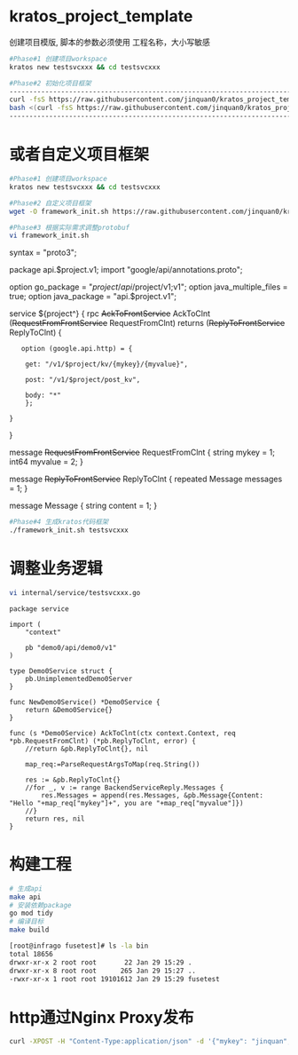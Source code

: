 # kratos_project_template
创建项目模版,
脚本的参数必须使用 工程名称，大小写敏感
```bash
#Phase#1 创建项目workspace
kratos new testsvcxxx && cd testsvcxxx

#Phase#2 初始化项目框架
---------------------------------------------------------------------------------------------------------------------------
curl -fsS https://raw.githubusercontent.com/jinquan0/kratos_project_template/main/kratos_init2.sh | bash -s testsvcxxx
bash <(curl -fsS https://raw.githubusercontent.com/jinquan0/kratos_project_template/main/main_init.sh) testsvcxxx
---------------------------------------------------------------------------------------------------------------------------
```

# 或者自定义项目框架
```bash
#Phase#1 创建项目workspace
kratos new testsvcxxx && cd testsvcxxx

#Phase#2 自定义项目框架
wget -O framework_init.sh https://raw.githubusercontent.com/jinquan0/kratos_project_template/main/framework_init.sh && chmod 755 framework_init.sh

#Phase#3 根据实际需求调整protobuf
vi framework_init.sh
```

syntax = "proto3";

package api.$project.v1;
import "google/api/annotations.proto";

option go_package = "$project/api/$project/v1;v1";
option java_multiple_files = true;
option java_package = "api.$project.v1";

service ${project^} {
    rpc ~~AckToFrontService~~ AckToClnt (~~RequestFromFrontService~~ RequestFromClnt) returns (~~ReplyToFrontService~~ ReplyToClnt)  {
       
       option (google.api.http) = {
                
		get: "/v1/$project/kv/{mykey}/{myvalue}",
		
		post: "/v1/$project/post_kv",
                
		body: "*"
        };
	
    }
}

message ~~RequestFromFrontService~~ RequestFromClnt {
  string mykey = 1;
  int64 myvalue  = 2;
}

message ~~ReplyToFrontService~~ ReplyToClnt {
  repeated Message messages = 1;
}

message Message {
  string content = 1;
}


```bash
#Phase#4 生成kratos代码框架
./framework_init.sh testsvcxxx
```
# 调整业务逻辑
```bash
vi internal/service/testsvcxxx.go
```
```golang
package service

import (
	"context"

	pb "demo0/api/demo0/v1"
)

type Demo0Service struct {
	pb.UnimplementedDemo0Server
}

func NewDemo0Service() *Demo0Service {
	return &Demo0Service{}
}

func (s *Demo0Service) AckToClnt(ctx context.Context, req *pb.RequestFromClnt) (*pb.ReplyToClnt, error) {
	//return &pb.ReplyToClnt{}, nil

	map_req:=ParseRequestArgsToMap(req.String())

	res := &pb.ReplyToClnt{}
	//for _, v := range BackendServiceReply.Messages {
		res.Messages = append(res.Messages, &pb.Message{Content: "Hello "+map_req["mykey"]+", you are "+map_req["myvalue"]})
	//}
	return res, nil
}

```
# 构建工程
```bash
# 生成api
make api
# 安装依赖package
go mod tidy
# 编译目标
make build

[root@infrago fusetest]# ls -la bin
total 18656
drwxr-xr-x 2 root root       22 Jan 29 15:29 .
drwxr-xr-x 8 root root      265 Jan 29 15:27 ..
-rwxr-xr-x 1 root root 19101612 Jan 29 15:29 fusetest
```

# http通过Nginx Proxy发布
```bash
curl -XPOST -H "Content-Type:application/json" -d '{"mykey": "jinquan", "myvalue": 18}' -k https://fuse-test.supor.com/v1/demo0/post_kv
```
